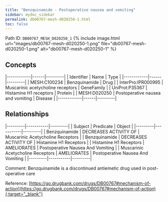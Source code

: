 ```yaml
---
title: "Benzquinamide - Postoperative nausea and vomiting"
sidebar: mydoc_sidebar
permalink: db00767-mesh-d020250-1.html
toc: false 
---
```



Path ID: `DB00767_MESH_D020250_1`
{% include image.html url="images/db00767-mesh-d020250-1.png" file="db00767-mesh-d020250-1.png" alt="db00767-mesh-d020250-1" %}

## Concepts

|------------|------|---------|
| Identifier | Name | Type    |
|------------|------|---------|
| MESH:C100234 | Benzquinamide | Drug |
| InterPro:IPR000995 | Muscarinic acetycholine receptors | GeneFamily |
| UniProt:P35367 | Histamine H1 receptors | Protein |
| MESH:D020250 | Postoperative nausea and vomiting | Disease |
|------------|------|---------|

## Relationships

|---------|-----------|---------|
| Subject | Predicate | Object  |
|---------|-----------|---------|
| Benzquinamide | DECREASES ACTIVITY OF | Muscarinic Acetycholine Receptors |
| Benzquinamide | DECREASES ACTIVITY OF | Histamine H1 Receptors |
| Histamine H1 Receptors | AMELIORATES | Postoperative Nausea And Vomiting |
| Muscarinic Acetycholine Receptors | AMELIORATES | Postoperative Nausea And Vomiting |
|---------|-----------|---------|

Comment: Benzquinamide is a discontinued antiemetic drug used in post-operative care

Reference: [https://go.drugbank.com/drugs/DB00767#mechanism-of-action](https://go.drugbank.com/drugs/DB00767#mechanism-of-action){:target="_blank"}